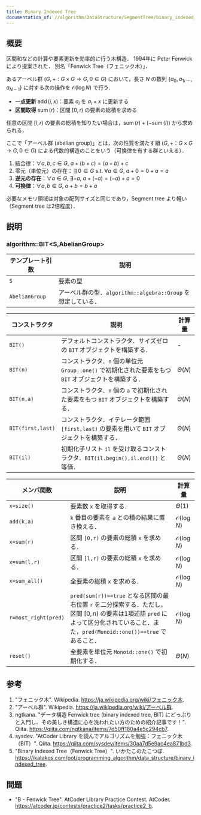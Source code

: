 ```yaml
---
title: Binary Indexed Tree
documentation_of: //algorithm/DataStructure/SegmentTree/binary_indexed_tree.hpp
---
```



## 概要

区間和などの計算や要素更新を効率的に行う木構造．
1994年に Peter Fenwick により提案された．
別名「Fenwick Tree（フェニック木）」．

あるアーベル群 $(G, +: G \times G \rightarrow G, 0 \in G)$ において，長さ $N$ の数列 $\lbrace a_0, a_1, \ldots, a_{N-1} \rbrace$ に対する次の操作を $\mathcal{O}(\log N)$ で行う．

- **一点更新** $\operatorname{add}(i,x)$：要素 $a_i$ を $a_i + x$ に更新する
- **区間取得** $\operatorname{sum}(r)$：区間 $[0,r)$ の要素の総積を求める

任意の区間 $[l,r)$ の要素の総積を知りたい場合は，$\operatorname{sum}(r) + (-\operatorname{sum}(l))$ から求められる．

ここで「アーベル群 (abelian group)」とは，次の性質を満たす組 $(G, +：G \times G \rightarrow G, 0 \in G)$ による代数的構造のことをいう（可換律を有する群といえる）．

1. 結合律：$\forall a, b, c \in G, \ a + (b + c) = (a + b) + c$
1. 零元（単位元）の存在：$\exists 0 \in G \ \mathrm{s.t.} \ \forall a \in G, \ a + 0 = 0 + a = a$
1. **逆元の存在**：$\forall a \in G, \ \exists -a, \ a + (-a) = (-a) + a = 0$
1. **可換律**：$\forall a, b \in G, \ a + b = b + a$

必要なメモリ領域は対象の配列サイズと同じであり，Segment tree より軽い（Segment tree は2倍程度）．

## 説明

### algorithm::BIT\<S,AbelianGroup\>

|テンプレート引数|説明|
|---|---|
|`S`|要素の型|
|`AbelianGroup`|アーベル群の型．`algorithm::algebra::Group` を想定している．|

|コンストラクタ|説明|計算量|
|---|---|---|
|`BIT()`|デフォルトコンストラクタ．サイズゼロの `BIT` オブジェクトを構築する．|-|
|`BIT(n)`|コンストラクタ．`n` 個の単位元 `Group::one()` で初期化された要素をもつ `BIT` オブジェクトを構築する．|$\Theta(N)$|
|`BIT(n,a)`|コンストラクタ．`n` 個の `a` で初期化された要素をもつ `BIT` オブジェクトを構築する．|$\Theta(N)$|
|`BIT(first,last)`|コンストラクタ．イテレータ範囲 `[first,last)` の要素を用いて `BIT` オブジェクトを構築する．|$\Theta(N)$|
|`BIT(il)`|初期化子リスト `il` を受け取るコンストラクタ．`BIT(il.begin(),il.end())` と等価．|$\Theta(N)$|

|メンバ関数|説明|計算量|
|---|---|---|
|`x=size()`|要素数 `x` を取得する．|$\Theta(1)$|
|`add(k,a)`|`k` 番目の要素を `a` との積の結果に置き換える．|$\mathcal{O}(\log N)$|
|`x=sum(r)`|区間 `[0,r)` の要素の総積 `x` を求める．|$\mathcal{O}(\log N)$|
|`x=sum(l,r)`|区間 `[l,r)` の要素の総積 `x` を求める．|$\mathcal{O}(\log N)$|
|`x=sum_all()`|全要素の総積 `x` を求める．|$\mathcal{O}(\log N)$|
|`r=most_right(pred)`|`pred(sum(r))==true` となる区間の最右位置 `r` を二分探索する．ただし，区間 $[0,n)$ の要素は1項述語 `pred` によって区分化されていること．また，`pred(Monoid::one())==true` であること．|$\mathcal{O}(\log N)$|
|`reset()`|全要素を単位元 `Monoid::one()` で初期化する．|$\Theta(N)$|

## 参考

1. "フェニック木". Wikipedia. <https://ja.wikipedia.org/wiki/フェニック木>.
1. "アーベル群". Wikipedia. <https://ja.wikipedia.org/wiki/アーベル群>.
1. ngtkana. "データ構造 Fenwick tree (binary indexed tree, BIT) にどっぷりと入門し、その美しき構造に心を洗われたい方のための紹介記事です！". Qiita. <https://qiita.com/ngtkana/items/7d50ff180a4e5c294cb7>.
1. sysdev. "AtCoder Library を読んでアルゴリズムを勉強：フェニック木（BIT）". Qiita. <https://qiita.com/sysdev/items/30aa7d5e9ac4ea871bd3>.
1. "Binary Indexed Tree（Fenwick Tree）". いかたこのたこつぼ. <https://ikatakos.com/pot/programming_algorithm/data_structure/binary_indexed_tree>.

## 問題

- "B - Fenwick Tree". AtCoder Library Practice Contest. AtCoder. <https://atcoder.jp/contests/practice2/tasks/practice2_b>.
